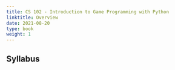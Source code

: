 ```yaml
---
title: CS 102 - Introduction to Game Programming with Python
linktitle: Overview
date: 2021-08-20
type: book
weight: 1
---
```


## Syllabus 




